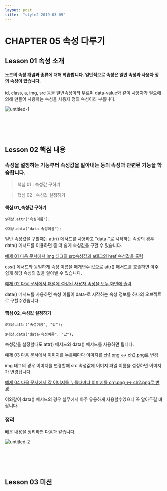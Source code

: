 ```yaml
---
layout: post
title:  "style2 2019-03-09"
---
```


CHAPTER 05  속성 다루기
=============

Lesson 01  속성 소개
-------------

#### 노드의 속성 개념과 종류에 대해 학습합니다. 일반적으로 속성은 일반 속성과 사용자 정의 속성이 있습니다.

id, class, a, img, src 등을 일반속성이라 부르며 data-value와 같이 사용자가 필요에 의해 만들어 사용하는 속성을 사용자 정의 속성이라 부릅니다.

![untitled-1](https://user-images.githubusercontent.com/42795906/53936954-f0ed7a00-40ee-11e9-9f04-0a62d3738e54.gif)

<br><br><br>
Lesson 02  핵심 내용
-------------

### 속성을 설정하는 기능부터 속성값을 알아내는 등의 속성과 관련된 기능을 학습합니다.

> 핵심 01 : 속성값 구하기

> 핵심 02 : 속성값 설정하기

#### 핵심 01_속성값 구하기

<pre><code>$대상.attr("속성이름");

$대상.data("data-속성이름");
</code></pre>

일반 속성값을 구할때는 attr() 메서드를 사용하고 "data-"로 시작하는 속성의 경우 data() 메서드를 이용하면 좀 더 쉽게 속성값을 구할 수 있습니다.

[예제 01 다음 문서에서 img 태그의 src속성값과 a태그의 href 속성값을 출력](https://jsfiddle.net/pt4n5egx/2/)

css() 메서드와 동일하게 속성 이름을 매개변수 값으로 attr() 매서드를 호출하면 아주 쉽게 해당 속성의 값을 알아낼 수 있습니다.

[예제 02 다음 문서에서 패널에 설정된 사용자 속성을 모두 화면에 출력](https://jsfiddle.net/xja5ct2d/3/)

data() 메서드를 사용하면 속성 이름이 data-로 시작하는 속성 정보를 하나의 오브젝트로 구할수있습니다.

#### 핵심 02_속성값 설정하기

<pre><code>$대상.attr("속성이름", "값");

$대상.data("data-속성이름", "값");
</code></pre>

속성값을 설정할때도 attr() 메서드와 data() 메서드를 사용하면 됩니다.

[예제 03 다음 문서에서 이미지를 누를때마다 이미지를 ch1.png <-> ch2.png로 변경](https://jsfiddle.net/erb6L4z5/3/)

img 태그의 경우 이미지를 변경할때 src 속성값에 이미지 파일 이름을 설정하면 이미지가 변경됩니다.

[예제 04 다음 문서에서 각 이미지를 누를때마다 이미지를 ch1.png <-> ch2.png로 변경](https://jsfiddle.net/wet6kzr1/3/)

이와같이 data() 메서드의 경우 실무에서 아주 유용하게 사용할수있으니 꼭 알아두길 바랍니다.

### 정리

배운 내용을 정리하면 다음과 같습니다.

![untitled-2](https://user-images.githubusercontent.com/42795906/53941705-2d73a280-40fc-11e9-8a2d-eb3bcb718ef1.gif)

<br><br><br>
Lesson 03  미션
-------------


